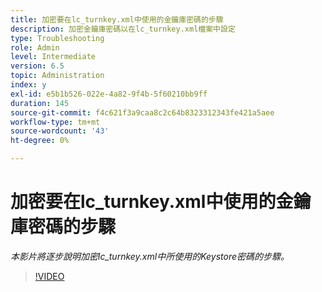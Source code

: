 ```yaml
---
title: 加密要在lc_turnkey.xml中使用的金鑰庫密碼的步驟
description: 加密金鑰庫密碼以在lc_turnkey.xml檔案中設定
type: Troubleshooting
role: Admin
level: Intermediate
version: 6.5
topic: Administration
index: y
exl-id: e5b1b526-022e-4a82-9f4b-5f60210bb9ff
duration: 145
source-git-commit: f4c621f3a9caa8c2c64b8323312343fe421a5aee
workflow-type: tm+mt
source-wordcount: '43'
ht-degree: 0%

---
```


# 加密要在lc_turnkey.xml中使用的金鑰庫密碼的步驟

*本影片將逐步說明加密lc_turnkey.xml中所使用的Keystore密碼的步驟。*

>[!VIDEO](https://video.tv.adobe.com/v/335538?quality=12&learn=on)
